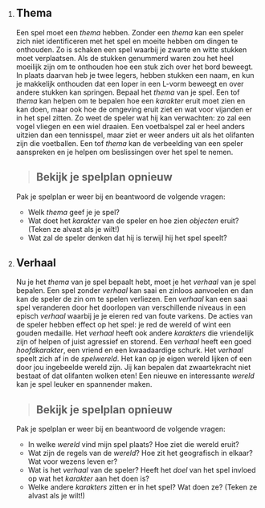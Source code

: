 1. ## Thema
    Een spel moet een *thema* hebben. Zonder een *thema* kan een speler zich niet identificeren met het spel en moeite hebben om dingen te onthouden.
    Zo is schaken een spel waarbij je zwarte en witte stukken moet verplaatsen. Als de stukken genummerd waren zou het heel moeilijk zijn om te onthouden hoe een stuk zich over het bord beweegt. In plaats daarvan heb je twee legers, hebben stukken een naam, en kun je makkelijk onthouden dat een loper in een L-vorm beweegt en over andere stukken kan springen.
    Bepaal het *thema* van je spel. Een tof *thema* kan helpen om te bepalen hoe een *karakter* eruit moet zien en kan doen, maar ook hoe de omgeving eruit ziet en wat voor vijanden er in het spel zitten. Zo weet de speler wat hij kan verwachten: zo zal een vogel vliegen en een wiel draaien.
    Een voetbalspel zal er heel anders uitzien dan een tennisspel, maar ziet er weer anders uit als het olifanten zijn die voetballen. Een tof *thema* kan de verbeelding van een speler aanspreken en je helpen om beslissingen over het spel te nemen.
    > ## Bekijk je spelplan opnieuw
    Pak je spelplan er weer bij en beantwoord de volgende vragen:
    * Welk *thema* geef je je spel?
    * Wat doet het *karakter* van de speler en hoe zien *objecten* eruit? (Teken ze alvast als je wilt!)
    * Wat zal de speler denken dat hij is terwijl hij het spel speelt?

2. ## Verhaal
    Nu je het *thema* van je spel bepaalt hebt, moet je het *verhaal* van je spel bepalen. Een spel zonder *verhaal* kan saai en zinloos aanvoelen en dan kan de speler de zin om te spelen verliezen.
    Een *verhaal* kan een saai spel veranderen door het doorlopen van verschillende niveaus in een episch *verhaal* waarbij je je eieren red van foute varkens. De acties van de speler hebben effect op het spel: je red de wereld of wint een gouden medaille.
    Het *verhaal* heeft ook andere *karakters* die vriendelijk zijn of helpen of juist agressief en storend. Een *verhaal* heeft een goed *hoofdkarakter*, een vriend en een kwaadaardige schurk.
    Het *verhaal* speelt zich af in de *spelwereld*. Het kan op je eigen wereld lijken of een door jou ingebeelde wereld zijn. Jij kan bepalen dat zwaartekracht niet bestaat of dat olifanten wolken eten! Een nieuwe en interessante *wereld* kan je spel leuker en spannender maken.
    > ## Bekijk je spelplan opnieuw
    Pak je spelplan er weer bij en beantwoord de volgende vragen:
    * In welke *wereld* vind mijn spel plaats? Hoe ziet die wereld eruit?
    * Wat zijn de regels van de *wereld*? Hoe zit het geografisch in elkaar? Wat voor wezens leven er?
    * Wat is het *verhaal* van de speler? Heeft het *doel* van het spel invloed op wat het *karakter* aan het doen is?
    * Welke andere *karakters* zitten er in het spel? Wat doen ze? (Teken ze alvast als je wilt!)

